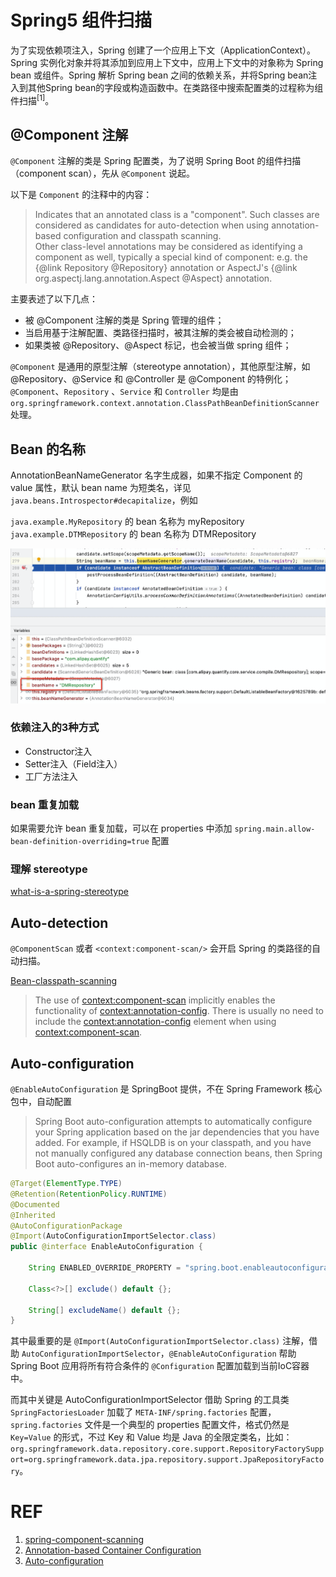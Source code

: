 
# Spring5 组件扫描
为了实现依赖项注入，Spring 创建了一个应用上下文（ApplicationContext）。Spring 实例化对象并将其添加到应用上下文中，应用上下文中的对象称为 Spring bean 或组件。Spring 解析 Spring bean 之间的依赖关系，并将Spring bean注入到其他Spring bean的字段或构造函数中。在类路径中搜索配置类的过程称为组件扫描<sup>[1]</sup>。

## @Component 注解
`@Component` 注解的类是 Spring 配置类，为了说明 Spring Boot 的组件扫描（component scan），先从 `@Component` 说起。 

以下是 `Component` 的注释中的内容：
>Indicates that an annotated class is a "component".
Such classes are considered as candidates for auto-detection
when using annotation-based configuration and classpath scanning.  
Other class-level annotations may be considered as identifying
a component as well, typically a special kind of component:
e.g. the {@link Repository @Repository} annotation or AspectJ's
{@link org.aspectj.lang.annotation.Aspect @Aspect} annotation.

主要表述了以下几点：
- 被 @Component 注解的类是 Spring 管理的组件；
- 当启用基于注解配置、类路径扫描时，被其注解的类会被自动检测的；
- 如果类被 @Repository、@Aspect 标记，也会被当做 spring 组件；

`@Component` 是通用的原型注解（stereotype annotation），其他原型注解，如 @Repository、@Service 和 @Controller 是 @Component 的特例化；  
`@Component`、`Repository` 、`Service` 和 `Controller` 均是由 `org.springframework.context.annotation.ClassPathBeanDefinitionScanner` 处理。

## Bean 的名称
AnnotationBeanNameGenerator 名字生成器，如果不指定 Component 的 value 属性，默认 bean name 为短类名，详见 `java.beans.Introspector#decapitalize`，例如

`java.example.MyRepository` 的 bean 名称为 myRepository  
`java.example.DTMRepository` 的 bean 名称为 DTMRepository

![component-defaule-bean-name](images/component-defaule-bean-name.png)  

### 依赖注入的3种方式
- Constructor注入
- Setter注入（Field注入）
- 工厂方法注入

### bean 重复加载

如果需要允许 bean 重复加载，可以在 properties 中添加 `spring.main.allow-bean-definition-overriding=true` 配置

### 理解 stereotype 

[what-is-a-spring-stereotype](https://stackoverflow.com/questions/14756486/what-is-a-spring-stereotype)

## Auto-detection

`@ComponentScan` 或者 `<context:component-scan/>` 会开启 Spring 的类路径的自动扫描。

[Bean-classpath-scanning](https://docs.spring.io/spring-framework/docs/current/reference/html/core.html#beans-classpath-scanning)
>The use of <context:component-scan> implicitly enables the functionality of <context:annotation-config>. There is usually no need to include the <context:annotation-config> element when using <context:component-scan>.

## Auto-configuration

`@EnableAutoConfiguration` 是 SpringBoot 提供，不在 Spring Framework 核心包中，自动配置

>Spring Boot auto-configuration attempts to automatically configure your Spring application based on the jar dependencies that you have added. For example, if HSQLDB is on your classpath, and you have not manually configured any database connection beans, then Spring Boot auto-configures an in-memory database.

```Java 
@Target(ElementType.TYPE)
@Retention(RetentionPolicy.RUNTIME)
@Documented
@Inherited
@AutoConfigurationPackage
@Import(AutoConfigurationImportSelector.class)
public @interface EnableAutoConfiguration {

	String ENABLED_OVERRIDE_PROPERTY = "spring.boot.enableautoconfiguration";

	Class<?>[] exclude() default {};
	
	String[] excludeName() default {};
}
```

其中最重要的是 `@Import(AutoConfigurationImportSelector.class)` 注解，借助 `AutoConfigurationImportSelector`，`@EnableAutoConfiguration` 帮助 Spring Boot 应用将所有符合条件的 `@Configuration` 配置加载到当前IoC容器中。

而其中关键是 AutoConfigurationImportSelector 借助 Spring 的工具类 `SpringFactoriesLoader` 加载了 `META-INF/spring.factories` 配置，`spring.factories` 文件是一个典型的 properties 配置文件，格式仍然是 `Key=Value` 的形式，不过 Key 和 Value 均是 Java 的全限定类名，比如：`org.springframework.data.repository.core.support.RepositoryFactorySupport=org.springframework.data.jpa.repository.support.JpaRepositoryFactory`。

# REF
1. [spring-component-scanning](https://reflectoring.io/spring-component-scanning/)
2. [Annotation-based Container Configuration](https://docs.spring.io/spring-framework/docs/current/reference/html/core.html#beans-annotation-config)
3. [Auto-configuration](https://docs.spring.io/spring-boot/docs/current/reference/htmlsingle/#using.auto-configuration)